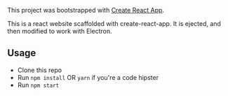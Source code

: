 This project was bootstrapped with [Create React App](https://github.com/facebookincubator/create-react-app).

This is a react website scaffolded with create-react-app. It is ejected, and then modified to work with Electron.

## Usage

- Clone this repo
- Run `npm install` OR `yarn` if you're a code hipster
- Run `npm start`
